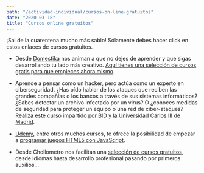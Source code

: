 ```yaml
---
path: "/actividad-individual/cursos-on-line-gratuitos"
date: "2020-03-18"
title: "Cursos online gratuitos"
---
```


¡Sal de la cuarentena mucho más sabio! Sólamente debes hacer click en estos enlaces de cursos gratuitos.

* Desde [Domestika](https://www.domestika.org/quedateencasa) nos animan a que no dejes de aprender y que sigas desarrollando tu lado más creativo. [Aquí tienes una selección de cursos gratis para que empieces ahora mismo](https://www.domestika.org/quedateencasa).

* Aprende a pensar como un hacker, pero actúa como un experto en ciberseguridad. ¿Has oído hablar de los ataques que reciben las grandes compañías o los bancos a través de sus sistemas informáticos? ¿Sabes detectar un archivo infectado por un virus? O ¿conoces medidas de seguridad para proteger un equipo o una red de ciber-ataques? [Realiza este curso impartido por BID y la Universidad Carlos III de Madrid](https://www.edx.org/course/fundamentos-de-ciberseguridad-un-enfoque-practico?source=aw&awc=6798_1584523601_c6b13d680b167b7ecdd20771c8828d16&utm_source=aw&utm_medium=affiliate_partner&utm_content=text-link&utm_term=154750_digidip+UK+and+USA+-+Content).

* [Udemy](https://www.udemy.com/), entre otros muchos cursos, te ofrece la posibilidad de empezar a [programar juegos HTML5 con JavaScript](https://www.udemy.com/course/programa-tus-primeros-juegos-html5-con-javascript/?ranMID=39197&ranEAID=hL3Qp0zRBOc&ranSiteID=hL3Qp0zRBOc-li.31ImocPHqrWI_nq4Y.A&LSNPUBID=hL3Qp0zRBOc&couponCode=YOMEQUEDOENCASA).

* Desde Chollometro nos facilitan una [selección de cursos gratuitos](https://www.chollometro.com/ofertas/cursos-gratuitos-para-quedarse-en-casa-308634?utm_source=tgchmt&utm_medium=referral), desde idiomas hasta desarrollo profesional pasando por primeros auxilios...